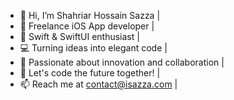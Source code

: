 - 👋 Hi, I’m Shahriar Hossain Sazza |
- 📱 Freelance iOS App developer  |
- 🚀 Swift & SwiftUI enthusiast |
- 💻 Turning ideas into elegant code |
- 💞️ Passionate about innovation and collaboration |
- 🌱 Let's code the future together! |
- 📫 Reach me at contact@isazza.com |

<!---
Mrsazza/Mrsazza is a ✨ special ✨ repository because its `README.md` (this file) appears on your GitHub profile.
You can click the Preview link to take a look at your changes.
--->
